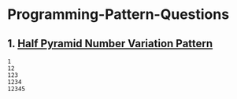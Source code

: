 # Programming-Pattern-Questions

## 1. [Half Pyramid Number Variation Pattern](./halfPrymidNumber.c)
```
1
12
123
1234
12345
```
